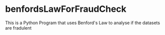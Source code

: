 # benfordsLawForFraudCheck
This is a Python Program that uses Benford's Law to analyse if the datasets are fradulent
